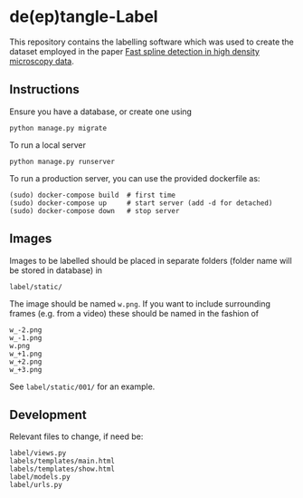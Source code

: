 # de(ep)tangle-Label
This repository contains the labelling software which was used to create the dataset employed in the paper [Fast spline detection in high density microscopy data](https://arxiv.org/abs/2301.04460).

## Instructions
Ensure you have a database, or create one using
```
python manage.py migrate
```

To run a local server
```
python manage.py runserver
```

To run a production server, you can use the provided dockerfile as:
```
(sudo) docker-compose build  # first time
(sudo) docker-compose up     # start server (add -d for detached)
(sudo) docker-compose down   # stop server
```


## Images
Images to be labelled should be placed in separate folders
(folder name will be stored in database) in
```
label/static/
```
The image should be named `w.png`.
If you want to include surrounding frames (e.g. from a video)
these should be named in the fashion of
```
w_-2.png
w_-1.png
w.png
w_+1.png
w_+2.png
w_+3.png
```
See `label/static/001/` for an example.

## Development
Relevant files to change, if need be:
```
label/views.py
labels/templates/main.html
labels/templates/show.html
label/models.py
label/urls.py
```
